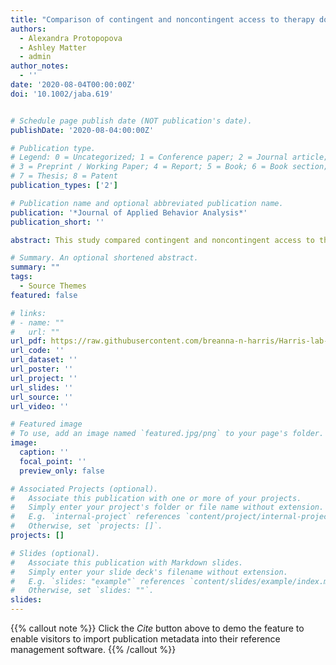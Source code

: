 ```yaml
---
title: "Comparison of contingent and noncontingent access to therapy dogs during academic tasks in children with autism spectrum disorder"
authors:
  - Alexandra Protopopova
  - Ashley Matter
  - admin
author_notes:
  - ''
date: '2020-08-04T00:00:00Z'
doi: '10.1002/jaba.619'


# Schedule page publish date (NOT publication's date).
publishDate: '2020-08-04:00:00Z'

# Publication type.
# Legend: 0 = Uncategorized; 1 = Conference paper; 2 = Journal article;
# 3 = Preprint / Working Paper; 4 = Report; 5 = Book; 6 = Book section;
# 7 = Thesis; 8 = Patent
publication_types: ['2']

# Publication name and optional abbreviated publication name.
publication: '*Journal of Applied Behavior Analysis*'
publication_short: ''

abstract: This study compared contingent and noncontingent access to therapy dogs during educational tasks for children with autism spectrum disorder using a multielement design. The experimenters assessed whether initial preference for the dog predicted reinforcer efficacy and how preference changed across time. A higher response rate during contingent dog sessions than baseline sessions occurred for 4 out of 5 participants, suggesting that the dog functioned as a reinforcer. One participant engaged in a high rate of responding in both contingent and noncontingent dog conditions. Preference assessments revealed idiosyncrasies, suggesting that further research is needed into the predictive nature of initial preference assessments with animals as part of the stimulus array. The experimenters also analyzed salivary cortisol before and after sessions to determine if learning about the upcoming interaction with a dog reduced salivary cortisol in children. Cortisol was variable across participants, with only some deriving a potential physiological benefit from expecting to interact with the dog.

# Summary. An optional shortened abstract.
summary: ""
tags:
  - Source Themes
featured: false

# links:
# - name: ""
#   url: ""
url_pdf: https://raw.githubusercontent.com/breanna-n-harris/Harris-lab-website/33022a2617d9c4386770f39d620cd0ac92039a4a/content/publication/Protopopova_etal_2019_JABA_dogs_ASD_cortisol/Protopopova_etal_2019_JABA_dogs_ASD_cortisol.pdf
url_code: ''
url_dataset: ''
url_poster: ''
url_project: ''
url_slides: ''
url_source: ''
url_video: ''

# Featured image
# To use, add an image named `featured.jpg/png` to your page's folder.
image:
  caption: ''
  focal_point: ''
  preview_only: false

# Associated Projects (optional).
#   Associate this publication with one or more of your projects.
#   Simply enter your project's folder or file name without extension.
#   E.g. `internal-project` references `content/project/internal-project/index.md`.
#   Otherwise, set `projects: []`.
projects: []

# Slides (optional).
#   Associate this publication with Markdown slides.
#   Simply enter your slide deck's filename without extension.
#   E.g. `slides: "example"` references `content/slides/example/index.md`.
#   Otherwise, set `slides: ""`.
slides:
---
```


{{% callout note %}}
Click the _Cite_ button above to demo the feature to enable visitors to import publication metadata into their reference management software.
{{% /callout %}}
